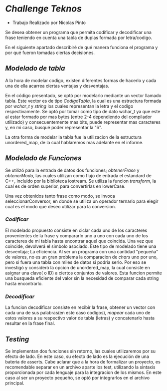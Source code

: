 # *Challenge Teknos*
- Trabajo Realizado por Nicolas Pinto 

Se desea obtener un programa que permita codificar y decodificar una frase teniendo en cuenta una tabla de duplas formada por letra/codigo.
  
En el siguiente apartado describiré de qué manera funciona el programa y por qué fueron tomadas ciertas decisiones. 

## *Modelado de tabla*
A la hora de modelar codigo, existen diferentes formas de hacerlo y cada una de ella acarrea ciertas ventajas y desventajas.

En el código presentado, se optó por modelarlo mediante un vector llamado tabla. Este vector es de tipo *CodigoTabla*, la cual es una estructura formada por  *wchar_t* y  *string* los cuales representan la letra y el codigo respectivamente.
Se optó por tomar como tipo de dato wchar_t ya que este al estar formado por mas bytes (entre 2-4 dependiendo del compilador utilizado) y consecuentemente mas bits, puede representar mas caracteres y, en mi caso, busqué poder representar la "ñ".

La otra forma de modelar la tabla fue la utilizacion de la estructura unordered_map, de la cual hablaremos mas adelante en el informe.

## *Modelado de Funciones*
Se utilizó para la entrada de datos dos funciones; *obtenerFrase* y *obtenerModo*, las cuales utilizan como flujo de entrada el estandard  de C++, incluido por la biblioteca iostream.
Se utiliza la funcion *transform*, la cual es de orden superior, para convertirlas en lowerCase.

Una vez obtenidos tanto frase como modo, se invoca seleccionarConversor, en donde se utiliza un operador ternario para elegir cual es el modo que deseo utilizar para la conversion. 

### *Codificar* 
El modelado propuesto consiste en ciclar cada uno de los caracteres provenientes de la frase y compararlo uno a uno con cada uno de los caracteres de mi tabla hasta encontrar aquel que coincida. Una vez que coincide, devolverá el simbolo asociado.
Este tipo de modelado tiene una desventaja; La eficiencia. Al ser un programa con una cantidad "pequeña" de valores, no es un gran problema la comparacion de *chars* uno por uno, pero si fuera una tabla con miles de datos si podría serlo.
Por eso se investigó y consideró la opcion de unordered_map, la cual consiste en asignar una clave( o ID) a ciertos conjuntos de valores. Esta funcion permite una busqueda eficiente del valor sin la necesidad de comparar cada string hasta encontrarlo. 

### *Decodificar* 
La funcion decodificar consiste en recibir la frase, obtener un vector con cada una de sus palabras(en este caso codigos), *mapear* cada uno de estos valores a su respectivo valor de tabla (letras) y concatenarlo hasta resultar en la frase final.

## *Testing*
Se implementan dos funciones sin retorno, las cuales utilizaremos por su efecto de lado. En este caso, su efecto de lado es la ejecución de una bateria de asserts.
Cabe aclarar que a la hora de formalizar un proyecto, es recomendable separar en un archivo aparte los test, utilizando la sintaxis proporcionada por cada lenguaje para la integracion de los mismos. En este caso al ser un proyecto pequeño, se optó por integrarlos en el archivo principal.

